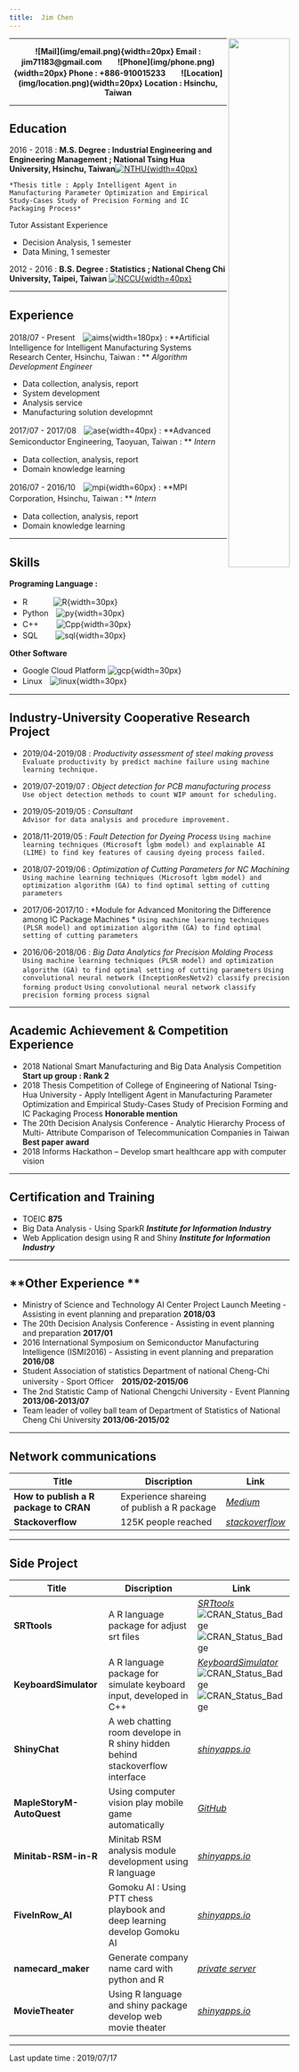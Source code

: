 ```yaml
---
title:  Jim Chen
---
```


<style type="text/css">

h1.title {
  font-size: 38px;
  font-weight:bold;
  text-align: center;
}
</style>

<img align="right" width="110" height="950" src="img/me.jpg">



-------------------     ----------------------------

<div align="center"><b>![Mail](img/email.png){width=20px} Email : jim71183@gmail.com　　![Phone](img/phone.png){width=20px} Phone : +886-910015233　　![Location](img/location.png){width=20px} Location : Hsinchu, Taiwan</b></div>
  

***

## **Education**

2016 - 2018
:   **M.S. Degree : Industrial Engineering and Engineering Management ; National Tsing Hua University, Hsinchu, Taiwan**<a href="https://nthu-en.web.nthu.edu.tw/bin/home.php">![NTHU](img/nthu_icon.jpg){width=40px}</a>

    *Thesis title : Apply Intelligent Agent in Manufacturing Parameter Optimization and Empirical Study-Cases Study of Precision Forming and IC Packaging Process*

Tutor Assistant Experience

 -  Decision Analysis, 1 semester
 -  Data Mining, 1 semester

2012 - 2016
:   **B.S. Degree : Statistics ; National Cheng Chi University, Taipei, Taiwan** <a href="https://www.nccu.edu.tw/?locale=en">![NCCU](img/nccu_icon.jpg){width=40px}</a>

***

## **Experience**

2018/07 - Present　![aims](img/aims.png){width=180px}
: **Artificial Intelligence for Intelligent Manufacturing Systems Research Center, Hsinchu, Taiwan : ** *Algorithm Development Engineer* 

 - Data  collection,  analysis,  report
 - System  development
 - Analysis service
 - Manufacturing solution developmnt

2017/07 - 2017/08　![ase](img/ase.png){width=40px}
: **Advanced Semiconductor Engineering, Taoyuan, Taiwan : ** *Intern*　　
 
 - Data  collection,  analysis,  report
 - Domain  knowledge  learning
 
2016/07 - 2016/10　![mpi](img/mpi.jpg){width=60px}
: **MPI Corporation, Hsinchu, Taiwan : ** *Intern* 　
 
 - Data  collection,  analysis,  report
 - Domain  knowledge  learning

***

## **Skills**
**Programing Language :**

* R　　　 ![R](img/R.png){width=30px}
* Python　![py](img/py.png){width=30px}
* C++　 　![Cpp](img/cpp.png){width=30px}
* SQL 　　![sql](img/sql.png){width=30px}

**Other Software**

* Google Cloud Platform ![gcp](img/gcp.png){width=30px}
* Linux　![linux](img/linux.jpg){width=30px}

***

## **Industry-University Cooperative Research Project**

* 2019/04-2019/08
: *Productivity assessment of steel making provess*
  `Evaluate productivity by predict machine failure using machine learning technique.`


* 2019/07-2019/07
: *Object detection for PCB manufacturing process*<br>
  `Use object detection methods to count WIP amount for scheduling.`

* 2019/05-2019/05
: *Consultant*<br>
  `Advisor for data analysis and procedure improvement.`

* 2018/11-2019/05
: *Fault Detection for Dyeing Process*
  `Using machine learning techniques (Microsoft lgbm model) and explainable AI (LIME) to find key features of causing dyeing process failed.`

* 2018/07-2019/06
: *Optimization of Cutting Parameters for NC Machining*
  `Using machine learning techniques (Microsoft lgbm model) and optimization algorithm (GA) to find optimal setting of cutting parameters`

* 2017/06-2017/10
: *Module  for  Advanced  Monitoring  the  Difference  among  IC  Package  Machines	*
  `Using machine learning techniques (PLSR model) and optimization algorithm (GA) to find optimal setting of cutting parameters`

* 2016/06-2018/06
: *Big  Data  Analytics  for  Precision  Molding  Process*
  `Using machine learning techniques (PLSR model) and optimization algorithm (GA) to find optimal setting of cutting parameters`
  `Using convolutional neural network (InceptionResNetv2) classify precision forming product`
  `Using convolutional neural network classify precision forming process signal`

***

## **Academic Achievement & Competition Experience**

* 2018  National  Smart  Manufacturing  and  Big  Data  Analysis  Competition
**Start  up  group : Rank  2**
* 2018  Thesis  Competition  of  College  of  Engineering  of  National  Tsing-Hua  University  -  Apply  Intelligent  Agent  in  Manufacturing  Parameter  Optimization  and  Empirical  Study-Cases  Study  of  Precision  Forming  and  IC  Packaging  Process **Honorable  mention**
* The  20th  Decision  Analysis  Conference  -  Analytic  Hierarchy  Process  of  Multi-  Attribute  Comparison  of  Telecommunication  Companies  in  Taiwan	**Best  paper  award**
* 2018  Informs  Hackathon  –  Develop  smart  healthcare  app  with  computer  vision

***

## **Certification and Training**

* TOEIC **875**
* Big Data Analysis - Using SparkR ***Institute for Information Industry***
* Web Application design using R and Shiny ***Institute for Information Industry***

***
## **Other  Experience  **

* Ministry  of  Science  and  Technology  AI  Center  Project  Launch  Meeting  -  Assisting  in  event  planning  and  preparation **2018/03**
* The  20th  Decision  Analysis  Conference  -  Assisting  in  event  planning  and  preparation	**2017/01**
* 2016  International  Symposium  on  Semiconductor  Manufacturing  Intelligence  (ISMI2016)  -  Assisting  in  event  planning  and  preparation **2016/08**
* Student  Association  of  statistics  Department  of  national  Cheng-Chi  university  -  Sport  Officer　**2015/02-2015/06**
* The  2nd  Statistic  Camp  of  National  Chengchi  University  -  Event  Planning **2013/06-2013/07**
* Team leader of volley ball team of Department of Statistics of National Cheng Chi  University **2013/06-2015/02**

***
## **Network communications**
Title           | Discription    |Link
----------------|----------------|----------------
**How to publish a R package to CRAN**|Experience shareing of publish a R package|[*Medium*](https://medium.com/@jim71183/how-to-publish-a-r-package-to-cran-e48f6d6dba18)
**Stackoverflow**|125K people reached|[*stackoverflow*](https://stackoverflow.com/users/7155684/jim-chen)

***

## **Side Project**
Title           | Discription    |Link
----------------|----------------|----------------
**SRTtools**|A R language package for adjust srt files|[*SRTtools*](https://cran.r-project.org/web/packages/SRTtools/index.html)<br>![CRAN\_Status\_Badge](https://www.r-pkg.org/badges/version/SRTtools)<br>![CRAN\_Status\_Badge](https://cranlogs.r-pkg.org/badges/grand-total/SRTtools)
**KeyboardSimulator**|A R language package for simulate keyboard input, developed in C++|[*KeyboardSimulator*](https://cran.r-project.org/web/packages/KeyboardSimulator/index.html)<br>![CRAN\_Status\_Badge](https://www.r-pkg.org/badges/version/KeyboardSimulator)<br>![CRAN\_Status\_Badge](https://cranlogs.r-pkg.org/badges/grand-total/KeyboardSimulator)
**ShinyChat**|A web chatting room develope in R shiny hidden behind stackoverflow interface|[*shinyapps.io*](https://chihangchen.shinyapps.io/ShinyChat/)
**MapleStoryM-AutoQuest**|Using  computer  vision  play  mobile  game  automatically|[*GitHub*](https://github.com/ChiHangChen/MapleStoryM-AutoQuest)
**Minitab-RSM-in-R**|Minitab  RSM  analysis  module  development  using  R  language|[*shinyapps.io*](https://chihangchen.shinyapps.io/Minitab-RSM-in-R/)
**FiveInRow_AI**|Gomoku  AI  :  Using  PTT  chess  playbook  and  deep  learning  develop  Gomoku  AI|[*shinyapps.io*](https://chihangchen.shinyapps.io/FiveInRow_AI/)
**namecard_maker**|Generate company name card with python and R|[*private server*](http://chihangdalab.nctu.me:10002/namecard_maker/)
**MovieTheater**|Using R language and shiny package develop web movie theater|[*shinyapps.io*](https://chihangchen.shinyapps.io/MovieTheater/)

***

Last update time : 2019/07/17
